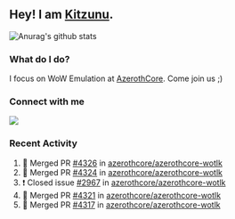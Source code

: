 ## Hey! I am [Kitzunu](https://Github.com/Kitzunu).

![Anurag's github stats](https://github-readme-stats.kitzunu.vercel.app/api?username=Kitzunu&show_icons=true)

### What do I do?

I focus on WoW Emulation at [AzerothCore](https://Github.com/AzerothCore). Come join us ;)

### Connect with me
[![](https://img.shields.io/badge/AzerothCore%20Discord-Connect%20with%20me!-green)](https://discord.com/invite/gkt4y2x)

### Recent Activity

<!--START_SECTION:activity-->
1. 🎉 Merged PR [#4326](https://github.com/azerothcore/azerothcore-wotlk/pull/4326) in [azerothcore/azerothcore-wotlk](https://github.com/azerothcore/azerothcore-wotlk)
2. 🎉 Merged PR [#4324](https://github.com/azerothcore/azerothcore-wotlk/pull/4324) in [azerothcore/azerothcore-wotlk](https://github.com/azerothcore/azerothcore-wotlk)
3. ❗️ Closed issue [#2967](https://github.com/azerothcore/azerothcore-wotlk/issues/2967) in [azerothcore/azerothcore-wotlk](https://github.com/azerothcore/azerothcore-wotlk)
4. 🎉 Merged PR [#4321](https://github.com/azerothcore/azerothcore-wotlk/pull/4321) in [azerothcore/azerothcore-wotlk](https://github.com/azerothcore/azerothcore-wotlk)
5. 🎉 Merged PR [#4317](https://github.com/azerothcore/azerothcore-wotlk/pull/4317) in [azerothcore/azerothcore-wotlk](https://github.com/azerothcore/azerothcore-wotlk)
<!--END_SECTION:activity-->
